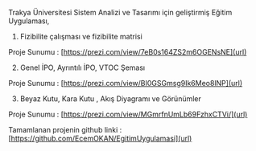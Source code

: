 Trakya Üniversitesi Sistem Analizi ve Tasarımı için geliştirmiş Eğitim Uygulaması,

1. Fizibilite çalışması ve fizibilite matrisi

Proje Sunumu : [https://prezi.com/view/7eB0s164ZS2m6OGENsNE](url)

2. Genel İPO, Ayrıntılı İPO, VTOC Şeması 

Proje Sunumu : [https://prezi.com/view/BI0GSGmsg9Ik6Meo8lNP](url) 

3. Beyaz Kutu, Kara Kutu , Akış Diyagramı ve Görünümler

Proje Sunumu : [https://prezi.com/view/MGmrfnUmLb69FzhxCTVi/](url)

Tamamlanan projenin github linki : [https://github.com/EcemOKAN/EgitimUygulamasi](url)
